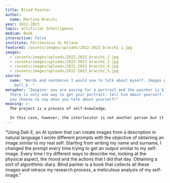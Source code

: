 ```yaml
---
title: Blind Painter
author:
  name: Martina Bracchi
year: 2022-2023
topic: Artificial Intelligence
medium: Book
interactive: false
institute: Politecnico di Milano
featured: /assets/images/uploads/2022-2023_bracchi_1.jpg
images:
  - /assets/images/uploads/2022-2023_bracchi_2.jpg
  - /assets/images/uploads/2022-2023_bracchi_3.jpg
  - /assets/images/uploads/2022-2023_bracchi_4.jpg
  - /assets/images/uploads/2022-2023_bracchi_5.jpg
source:
  name: "Words and sentences I would use to talk about myself. Images produced by
    Dall_E. "
metaphor: "Imagine: you are posing for a portrait and the painter is blind.
  There is only one way to get your portrait: tell him about yourself. What do
  you choose to say when you talk about yourself?"
meaning: >-
  The project is a process of self-knowledge.

  In this case, however, the interlocutor is not another person but it’s a ‘blind’ and extraneous machine. The machine is not just a blind painter, it is a painter that has the knowledge of all the others painters within it. The resulting image is the synthesis of many others. A hermeneutic mechanism of knowledge and understanding of algorithmic language is therefore also involved in this process.
---
```

"Using Dall-E, an AI system that can create images from a description in natural language I wrote different prompts with the objective of obtaining an image similar to my real self.
Starting from writing my name and surname, I changed the prompt every time trying to get an output similar to my self-image. Every time I try different ways to describe me, looking at the physical aspect, the mood and the actions that I did that day. Obtaining a sort of algorithmic diary. 
Blind painter is a book that collects all these images and retrace my research process, a meticulous analysis of my self-image."